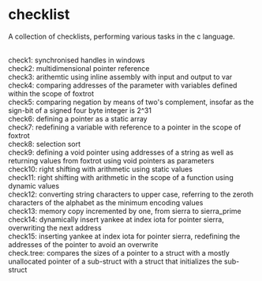 # checklist

A collection of checklists, performing various tasks in the c language.<br><br>

check1: synchronised handles in windows<br>
check2: multidimensional pointer reference<br>
check3: arithemtic using inline assembly with input and output to var<br>
check4: comparing addresses of the parameter with variables defined within the scope of foxtrot<br>
check5: comparing negation by means of two's complement, insofar as the sign-bit of a signed four byte integer is 2^31<br>
check6: defining a pointer as a static array<br>
check7: redefining a variable with reference to a pointer in the scope of foxtrot<br>
check8: selection sort<br>
check9: defining a void pointer using addresses of a string as well as returning values from foxtrot using void pointers as parameters<br>
check10: right shifting with arithmetic using static values<br>
check11: right shifting with arithmetic in the scope of a function using dynamic values<br>
check12: converting string characters to upper case, referring to the zeroth characters of the alphabet as the minimum encoding values<br>
check13: memory copy incremented by one, from sierra to sierra_prime<br>
check14: dynamically insert yankee at index iota for pointer sierra, overwriting the next address<br>
check15: inserting yankee at index iota for pointer sierra, redefining the addresses of the pointer to avoid an overwrite<br>
check.tree: compares the sizes of a pointer to a struct with a mostly unallocated pointer of a sub-struct with a struct that initializes the sub-struct<br>
